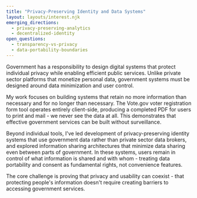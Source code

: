 ```yaml
---
title: "Privacy-Preserving Identity and Data Systems"
layout: layouts/interest.njk
emerging_directions:
  - privacy-preserving-analytics
  - decentralized-identity
open_questions:
  - transparency-vs-privacy
  - data-portability-boundaries
---
```


Government has a responsibility to design digital systems that protect individual privacy while enabling efficient public services. Unlike private sector platforms that monetize personal data, government systems must be designed around data minimization and user control.

My work focuses on building systems that retain no more information than necessary and for no longer than necessary. The Vote.gov voter registration form tool operates entirely client-side, producing a completed PDF for users to print and mail - we never see the data at all. This demonstrates that effective government services can be built without surveillance.

Beyond individual tools, I've led development of privacy-preserving identity systems that use government data rather than private sector data brokers, and explored information sharing architectures that minimize data sharing even between parts of government. In these systems, users remain in control of what information is shared and with whom - treating data portability and consent as fundamental rights, not convenience features.

The core challenge is proving that privacy and usability can coexist - that protecting people's information doesn't require creating barriers to accessing government services.
